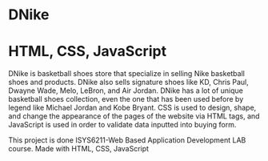 # DNike
# HTML, CSS, JavaScript

DNike is basketball shoes store that specialize in selling Nike basketball shoes and products. DNike also sells signature shoes like KD, Chris Paul, Dwayne Wade, Melo, LeBron, and Air Jordan. DNike has a lot of unique basketball shoes collection, even the one that has been used before by legend like Michael Jordan and Kobe Bryant. CSS is used to design, shape, and change the appearance of the pages of the website via HTML tags, and JavaScript is used in order to validate data inputted into buying form.

This project is done ISYS6211-Web Based Application Development LAB course.
Made with HTML, CSS, JavaScript
